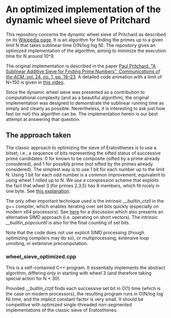 # An optimized implementation of the dynamic wheel sieve of Pritchard

This repository concerns the dynamic wheel sieve of Pritchard as described on its [Wikipedia page](https://en.wikipedia.org/wiki/Sieve_of_Pritchard).
It is an algorithm for finding the primes up to a given limit N that takes sublinear time O(N/log log N).
The repository gives an optimized implementation of the algorithm, aiming to minimize the execution time for N around 10^9.

The original implementation is described in the paper
[Paul Pritchard, "A Sublinear Additive Sieve for Finding Prime Numbers", *Communications of the ACM*, vol. 24, no. 1, pp. 18–23](https://dl.acm.org/doi/10.1145/358527.358540).
A detailed code animation with a limit of N=150 is given in [this video](https://www.youtube.com/watch?v=GxgGMwLfTjE).

Since the dynamic wheel sieve was presented as a contribution to computational complexity (and as a beautiful algorithm),
the original implementation was designed to demonstrate the sublinear running time as simply and clearly as possible.
Nevertheless, it is interesting to ask just how fast (or not) this algorithm can be.
The implementation herein is our best attempt at answering that question.

## The approach taken

The classic approach to optimizing the sieve of Eratosthenes is to use a bitset, i.e.,
a sequence of bits representing the sifted status of successive prime candidates:
0 for known to be composite (sifted by a prime already considered), and 1 for possibly prime (not sifted by the primes already considered).
The simplest way is to use 1 bit for each number up to the limit N.
Using 1 bit for each odd number is a common improvement, equivalent to using wheel 1 rolled up to N.
We use a compression scheme that exploits the fact that wheel 3 (for primes 2,3,5) has 8 members, which fit nicely in one byte.
See [this explanation](http://tverniquet.com/hprime/#p1:i2).

The only other important technique used is the intrinsic *__builtin_ctzll* in the g++ compiler,
which enables iterating over set bits quickly (especially on modern x64 processors).
See [here](https://lemire.me/blog/2018/03/08/iterating-over-set-bits-quickly-simd-edition/) for a discussion which also presents
an alternative SIMD approach (i.e. operating on short vectors).
The intrinsic *__builtin_popcountll* is also for the final counting of set bits.

Note that the code does not use explicit SIMD processing (though optimizing compilers may do so),
or multiprocessing, extensive loop unrolling, or extensive precomputation.

### wheel_sieve_optimized.cpp

This is a self-contained C++ program.
It essentially implements the abstract algorithm,
differing only in starting with wheel 3 (and therefore taking special action for N \< 30).

Provided *__builtin_ctzll* finds each successive set bit in O(1) time (which is the case on modern processors),
the resulting program runs in O(N/log log N) time, and the implicit constant factor is very small.
It should be competitive with optimized single-threaded non-segmented implementations of the classic sieve of Eratosthenes.